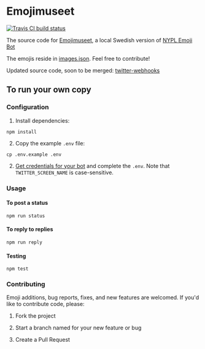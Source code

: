 # Emojimuseet

<a href='https://travis-ci.org/Ambrosiani/Emojimuseet'>
  <img src='https://api.travis-ci.org/Ambrosiani/Emojimuseet.png' alt='Travis CI build status' />
</a>

The source code for [Emojimuseet](https://twitter.com/Emojimuseet), a local Swedish version of [NYPL Emoji Bot](https://github.com/lolibrarian/NYPL-Emoji-Bot)

The emojis reside in [images.json](https://github.com/Ambrosiani/Emojimuseet/blob/master/data/images.json). Feel free to contribute!

Updated source code, soon to be merged: [twitter-webhooks](https://github.com/Ambrosiani/twitter-webhooks)

## To run your own copy

### Configuration

1. Install dependencies:

  ```shell
  npm install
  ```

2. Copy the example `.env` file:

  ```shell
  cp .env.example .env
  ```

2. [Get credentials for your bot](https://dev.twitter.com/) and complete the `.env`. Note that `TWITTER_SCREEN_NAME` is case-sensitive.

### Usage

#### To post a status

```shell
npm run status
```

#### To reply to replies

```shell
npm run reply
```

#### Testing

```shell
npm test
```

### Contributing

Emoji additions, bug reports, fixes, and new features are welcomed. If you'd like to contribute code, please:

1. Fork the project

2. Start a branch named for your new feature or bug

3. Create a Pull Request
